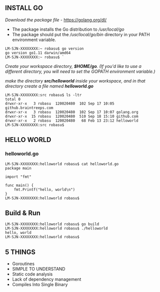 
## INSTALL GO

*Download the package file* -
https://golang.org/dl/

- The package installs the Go distribution to */usr/local/go*
- The package should put the */usr/local/go/bin* directory in your PATH environment variable. 

```
LM-SJN-XXXXXXXX:~ robasu$ go version
go version go1.11 darwin/amd64
LM-SJN-XXXXXXXX:~ robasu$ `
```

*Create your workspace directory, **$HOME/go**. (If you'd like to use a different directory, you will need to set the GOPATH environment variable.)*

*make the directory **src/helloworld** inside your workspace, and in that directory create a file named **helloworld.go***

```
LM-SJN-XXXXXXXX:src robasu$ ls -ltr
total 0
drwxr-xr-x   3 robasu  120020480  102 Sep 17 10:05 github.braintreeps.com
drwxr-xr-x   3 robasu  120020480  102 Sep 17 10:07 golang.org
drwxr-xr-x  15 robasu  120020480  510 Sep 18 15:10 github.com
drwxr-xr-x   2 robasu  120020480   68 Feb 13 23:12 helloworld
LM-SJN-XXXXXXXX:src robasu$ 
```
## HELLO WORLD 
### helloworld.go
```
LM-SJN-XXXXXXXX:helloworld robasu$ cat helloworld.go 
package main

import "fmt"

func main() {
	fmt.Printf("hello, world\n")
}
LM-SJN-XXXXXXXX:helloworld robasu$ 
```

## Build & Run

```
LM-SJN-XXXXXXXX:helloworld robasu$ go build
LM-SJN-XXXXXXXX:helloworld robasu$ ./helloworld 
hello, world
LM-SJN-XXXXXXXX:helloworld robasu$ 
```

## 5 THINGS
- Goroutines
- SIMPLE TO UNDERSTAND
- Static code analysis
- Lack of dependency management 
- Compiles Into Single Binary
